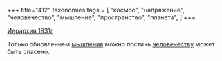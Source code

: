 +++
title="412"
taxonomies.tags = [
 "космос",
 "напряжение",
 "человечество",
 "мышление",
 "пространство",
 "планета",
]
+++

[Иерархия 1931г](/agni/1931)

Только обновлением [мышления](/tags/мышление) можно постичь [человечеству](/tags/человечество) может быть спасено.   

